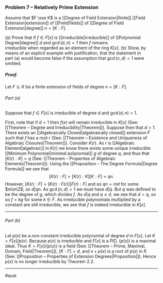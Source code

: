 ### Problem 7 – Relatively Prime Extension
Assume that $F \sse K$ is a [[Degree of Field Extension|finite]] [[Field Extension|extension]] of [[Field|fields]] of [[Degree of Field Extension|degree]] $n = [K : F ]$.

(a) Prove that if $f \in F [x]$ is [[Irreducible|irreducible]] of [[Polynomial Degree|degree]] $d$ and $\gcd(d, n) = 1$ then $f$ remains  
irreducible when regarded as an element of the ring $K[x]$.
(b) Show, by means of an explicit example with justification, that the statement in  
part (a) would become false if the assumption that $\gcd(n, d) = 1$ were omitted.

##### *Proof.*
Let $F \subseteq K$ be a finite extension of fields of degree $n = [K : F ]$.

###### Part (a)
Suppose that $f \in F[x]$ is irreducible of degree $d$ and $\gcd(d, n) = 1$. 

First, note that if $d=1$ then $f(x)$ will remain irreducible in $K[x]$ (See: [[Theorem – Degree and Irreducibility|Theorem]]).
Suppose then that $d>1$. There exists an [[Algebraically Closed|algebraically closed]] extension $\widetilde F$ such that $f$ has a root $r$ (See: [[Theorem – Existence and Uniqueness of Algebraic Closures|Theorem]]). Consider $K(r)$. As $r$ is [[Algebraic Element|algebraic]] in $K(r)$ we know there exists some unique irreducible [[Minimum Polynomial|minimal polynomial]] $g$ of degree $q$, and thus that $[K(r):K]=q$ (See: [[Theorem – Properties of Algebraic Elements|Theorem]]). Using the [[Proposition – The Degree Formula|Degree Formula]] we see that $$[K(r):F]=[K(r):K][K:F]=qn.$$However, $[K(r):F]=[K(r):F(r)][F(r):F]$ and so $qn=md$ for some $m\in\Z$, so $d|qn$. As $\gcd(n,d)=1$ we must have $d|q$. But $q$ was defined to be the degree of $g$, which divides $f$. As $d|q$ and $q\leq d$, we see that $d=q$, so so $f=kg$ for some $k\in F$. As irreducible polynomials multiplied by a constant are still irreducible, we see that $f$ is indeed irreducible in $K[x]$.
***
###### Part (b)
Let $p(x)$ be a non-constant irreducible polynomial of degree $d$ in $F[x]$. Let $K=F[x]/p(x)$. Because $p(x)$ is irreducible and $F[x]$ is a PID, $(p(x))$ is a maximal ideal. Thus $K = F[x]/(p(x))$ is a field (See: [[Theorem – Prime, Maximal, Domain, Field|Theorem]]), $[K:F]=d$, and $x+p(x)$ is a root of $p(x)$ in $K$ (See: [[Proposition – Properties of Extension Degrees|Proposition]]). Hence $p(x)$ is no longer irreducible by Theorem 2.2.
***
#qual